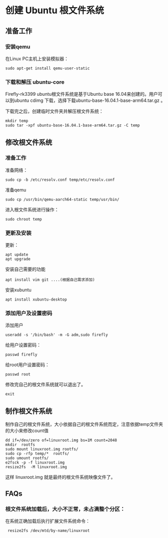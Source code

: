 # 创建 Ubuntu 根文件系统  

## 准备工作
### 安装qemu
在Linux PC主机上安装模拟器：
```
sudo apt-get install qemu-user-static
```
### 下载和解压 ubuntu-core

Firefly-rk3399 ubuntu根文件系统是基于Ubuntu base 16.04来创建的。用户可以到ubuntu cdimg 下载，选择下载ubuntu-base-16.04.1-base-arm64.tar.gz 。

下载完之后，创建临时文件夹并解压根文件系统：
```
mkdir temp
sudo tar -xpf ubuntu-base-16.04.1-base-arm64.tar.gz -C temp
```
## 修改根文件系统
### 准备工作

准备网络：
```
sudo cp -b /etc/resolv.conf temp/etc/resolv.conf
```
准备qemu
```
sudo cp /usr/bin/qemu-aarch64-static temp/usr/bin/
```
进入根文件系统进行操作：
```
sudo chroot temp
```
### 更新及安装

更新：
```
apt update 
apt upgrade
```
安装自己需要的功能
```
apt install vim git ....(根据自己需求添加)
```
安装xubuntu
```
apt install xubuntu-desktop
```
### 添加用户及设置密码

添加用户
```
useradd -s '/bin/bash' -m -G adm,sudo firefly
```
给用户设置密码：
```
passwd firefly
```
给root用户设置密码：
```
passwd root
```
修改完自己的根文件系统就可以退出了。
```
exit
```
## 制作根文件系统

制作自己的根文件系统，大小依据自己的根文件系统而定，注意依据temp文件夹的大小来修改count值
```
dd if=/dev/zero of=linuxroot.img bs=1M count=2048
mkdir  rootfs
sudo mount linuxroot.img rootfs/
sudo cp -rfp temp/*  rootfs/
sudo umount rootfs/
e2fsck -p -f linuxroot.img
resize2fs  -M linuxroot.img
```
这样 linuxroot.img 就是最终的根文件系统映像文件了。
## FAQs
### 根文件系统加载后，大小不正常，未占满整个分区：

在系统正确加载后执行扩展文件系统命令：
```
 resize2fs /dev/mtd/by-name/linuxroot
```